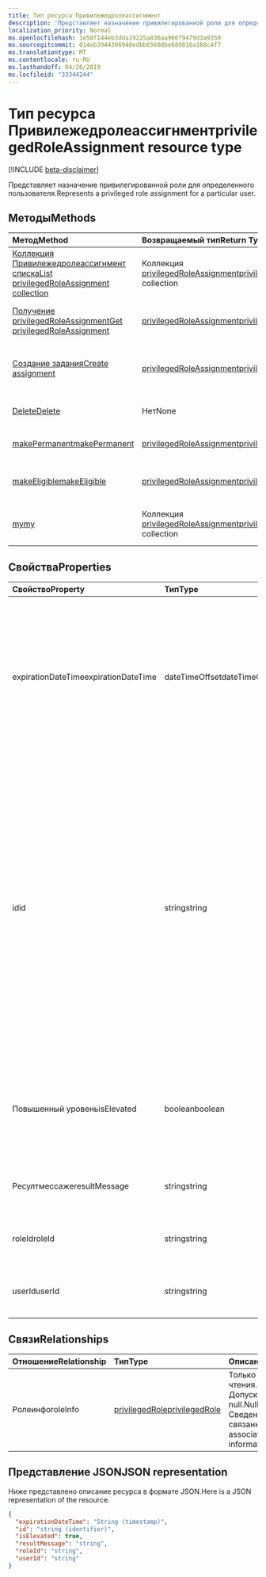 ```yaml
---
title: Тип ресурса Привилежедролеассигнмент
description: 'Представляет назначение привилегированной роли для определенного пользователя. '
localization_priority: Normal
ms.openlocfilehash: 1e58f144eb3dda19225a836aa966f9479d3a9350
ms.sourcegitcommit: 014eb3944306948edbb6560dbe689816a168c4f7
ms.translationtype: MT
ms.contentlocale: ru-RU
ms.lasthandoff: 04/26/2019
ms.locfileid: "33344244"
---
```

# <a name="privilegedroleassignment-resource-type"></a><span data-ttu-id="be7ea-103">Тип ресурса Привилежедролеассигнмент</span><span class="sxs-lookup"><span data-stu-id="be7ea-103">privilegedRoleAssignment resource type</span></span>

[!INCLUDE [beta-disclaimer](../../includes/beta-disclaimer.md)]

<span data-ttu-id="be7ea-104">Представляет назначение привилегированной роли для определенного пользователя.</span><span class="sxs-lookup"><span data-stu-id="be7ea-104">Represents a privileged role assignment for a particular user.</span></span> 


## <a name="methods"></a><span data-ttu-id="be7ea-105">Методы</span><span class="sxs-lookup"><span data-stu-id="be7ea-105">Methods</span></span>

| <span data-ttu-id="be7ea-106">Метод</span><span class="sxs-lookup"><span data-stu-id="be7ea-106">Method</span></span>           | <span data-ttu-id="be7ea-107">Возвращаемый тип</span><span class="sxs-lookup"><span data-stu-id="be7ea-107">Return Type</span></span>    |<span data-ttu-id="be7ea-108">Описание</span><span class="sxs-lookup"><span data-stu-id="be7ea-108">Description</span></span>|
|:---------------|:--------|:----------|
|[<span data-ttu-id="be7ea-109">Коллекция Привилежедролеассигнмент списка</span><span class="sxs-lookup"><span data-stu-id="be7ea-109">List privilegedRoleAssignment collection</span></span>](../api/privilegedroleassignment-list.md) | <span data-ttu-id="be7ea-110">Коллекция [privilegedRoleAssignment](privilegedroleassignment.md)</span><span class="sxs-lookup"><span data-stu-id="be7ea-110">[privilegedRoleAssignment](privilegedroleassignment.md) collection</span></span>|<span data-ttu-id="be7ea-111">Получение коллекции объектов Привилежедролеассигнмент.</span><span class="sxs-lookup"><span data-stu-id="be7ea-111">Get the collection of privilegedRoleAssignment objects.</span></span>|
|[<span data-ttu-id="be7ea-112">Получение privilegedRoleAssignment</span><span class="sxs-lookup"><span data-stu-id="be7ea-112">Get privilegedRoleAssignment</span></span>](../api/privilegedroleassignment-get.md) | [<span data-ttu-id="be7ea-113">privilegedRoleAssignment</span><span class="sxs-lookup"><span data-stu-id="be7ea-113">privilegedRoleAssignment</span></span>](privilegedroleassignment.md) |<span data-ttu-id="be7ea-114">Чтение свойств и связей объекта Привилежедролеассигнмент.</span><span class="sxs-lookup"><span data-stu-id="be7ea-114">Read properties and relationships of privilegedRoleAssignment object.</span></span>|
|[<span data-ttu-id="be7ea-115">Создание задания</span><span class="sxs-lookup"><span data-stu-id="be7ea-115">Create assignment</span></span>](../api/privilegedroleassignment-post-privilegedroleassignments.md) |[<span data-ttu-id="be7ea-116">privilegedRoleAssignment</span><span class="sxs-lookup"><span data-stu-id="be7ea-116">privilegedRoleAssignment</span></span>](privilegedroleassignment.md)| <span data-ttu-id="be7ea-117">Создайте новое назначение путем публикации в коллекции назначений.</span><span class="sxs-lookup"><span data-stu-id="be7ea-117">Create a new assignment by posting to the assignments collection.</span></span>|
|[<span data-ttu-id="be7ea-118">Delete</span><span class="sxs-lookup"><span data-stu-id="be7ea-118">Delete</span></span>](../api/privilegedroleassignment-delete.md) | <span data-ttu-id="be7ea-119">Нет</span><span class="sxs-lookup"><span data-stu-id="be7ea-119">None</span></span> |<span data-ttu-id="be7ea-120">Удаление объекта privilegedRoleAssignment.</span><span class="sxs-lookup"><span data-stu-id="be7ea-120">Delete privilegedRoleAssignment object.</span></span> |
|[<span data-ttu-id="be7ea-121">makePermanent</span><span class="sxs-lookup"><span data-stu-id="be7ea-121">makePermanent</span></span>](../api/privilegedroleassignment-makepermanent.md)|[<span data-ttu-id="be7ea-122">privilegedRoleAssignment</span><span class="sxs-lookup"><span data-stu-id="be7ea-122">privilegedRoleAssignment</span></span>](privilegedroleassignment.md)|<span data-ttu-id="be7ea-123">Выполнение назначения ролей как бессрочного.</span><span class="sxs-lookup"><span data-stu-id="be7ea-123">Make the role assignment as permanent.</span></span>|
|[<span data-ttu-id="be7ea-124">makeEligible</span><span class="sxs-lookup"><span data-stu-id="be7ea-124">makeEligible</span></span>](../api/privilegedroleassignment-makeeligible.md)|[<span data-ttu-id="be7ea-125">privilegedRoleAssignment</span><span class="sxs-lookup"><span data-stu-id="be7ea-125">privilegedRoleAssignment</span></span>](privilegedroleassignment.md)|<span data-ttu-id="be7ea-126">Выполнение назначения ролей как соответствующего требованиям.</span><span class="sxs-lookup"><span data-stu-id="be7ea-126">Make the role assignment as eligible.</span></span>|
|[<span data-ttu-id="be7ea-127">my</span><span class="sxs-lookup"><span data-stu-id="be7ea-127">my</span></span>](../api/privilegedroleassignment-my.md)|<span data-ttu-id="be7ea-128">Коллекция [privilegedRoleAssignment](privilegedroleassignment.md)</span><span class="sxs-lookup"><span data-stu-id="be7ea-128">[privilegedRoleAssignment](privilegedroleassignment.md) collection</span></span>|<span data-ttu-id="be7ea-129">Получение привилегированных назначений ролей текущего пользователя.</span><span class="sxs-lookup"><span data-stu-id="be7ea-129">Get the current user's privileged role assignments.</span></span>|

## <a name="properties"></a><span data-ttu-id="be7ea-130">Свойства</span><span class="sxs-lookup"><span data-stu-id="be7ea-130">Properties</span></span>
| <span data-ttu-id="be7ea-131">Свойство</span><span class="sxs-lookup"><span data-stu-id="be7ea-131">Property</span></span>     | <span data-ttu-id="be7ea-132">Тип</span><span class="sxs-lookup"><span data-stu-id="be7ea-132">Type</span></span>   |<span data-ttu-id="be7ea-133">Описание</span><span class="sxs-lookup"><span data-stu-id="be7ea-133">Description</span></span>|
|:---------------|:--------|:----------|
|<span data-ttu-id="be7ea-134">expirationDateTime</span><span class="sxs-lookup"><span data-stu-id="be7ea-134">expirationDateTime</span></span>|<span data-ttu-id="be7ea-135">dateTimeOffset</span><span class="sxs-lookup"><span data-stu-id="be7ea-135">dateTimeOffset</span></span>|<span data-ttu-id="be7ea-136">Дата и время в формате UTC, когда истечет срок действия назначения роли Temporary privileged.</span><span class="sxs-lookup"><span data-stu-id="be7ea-136">The UTC DateTime when the temporary privileged role assignment will be expired.</span></span> <span data-ttu-id="be7ea-137">Для назначения постоянной роли значение равно null.</span><span class="sxs-lookup"><span data-stu-id="be7ea-137">For permanent role assignment, the value is null.</span></span>|
|<span data-ttu-id="be7ea-138">id</span><span class="sxs-lookup"><span data-stu-id="be7ea-138">id</span></span>|<span data-ttu-id="be7ea-139">string</span><span class="sxs-lookup"><span data-stu-id="be7ea-139">string</span></span>| <span data-ttu-id="be7ea-140">Уникальный идентификатор для назначения привилегированной роли.</span><span class="sxs-lookup"><span data-stu-id="be7ea-140">The unique identifier for the privileged role assignment.</span></span> <span data-ttu-id="be7ea-141">Только для чтения.</span><span class="sxs-lookup"><span data-stu-id="be7ea-141">Read-only.</span></span> <span data-ttu-id="be7ea-142">Он указан в формате "Усерид_ролеид", где userId — это строка GUID для идентификатора пользователя Azure AD, а roleId — строка GUID для идентификатора роли администратора Azure.</span><span class="sxs-lookup"><span data-stu-id="be7ea-142">It is in the format of 'userId_roleId', where userId is the GUID string for Azure AD user id, and roleId is the GUID string for Azure administrator role id.</span></span>|
|<span data-ttu-id="be7ea-143">Повышенный уровень</span><span class="sxs-lookup"><span data-stu-id="be7ea-143">isElevated</span></span>|<span data-ttu-id="be7ea-144">boolean</span><span class="sxs-lookup"><span data-stu-id="be7ea-144">boolean</span></span>|<span data-ttu-id="be7ea-145">**значение true** , если назначение роли активировано.</span><span class="sxs-lookup"><span data-stu-id="be7ea-145">**true** if the role assignment is activated.</span></span> <span data-ttu-id="be7ea-146">**значение false** , если назначение роли отключено.</span><span class="sxs-lookup"><span data-stu-id="be7ea-146">**false** if the role assignment is deactivated.</span></span>|
|<span data-ttu-id="be7ea-147">Ресултмессаже</span><span class="sxs-lookup"><span data-stu-id="be7ea-147">resultMessage</span></span>|<span data-ttu-id="be7ea-148">string</span><span class="sxs-lookup"><span data-stu-id="be7ea-148">string</span></span>|<span data-ttu-id="be7ea-149">Результирующее сообщение, заданное службой.</span><span class="sxs-lookup"><span data-stu-id="be7ea-149">Result message set by the service.</span></span>|
|<span data-ttu-id="be7ea-150">roleId</span><span class="sxs-lookup"><span data-stu-id="be7ea-150">roleId</span></span>|<span data-ttu-id="be7ea-151">string</span><span class="sxs-lookup"><span data-stu-id="be7ea-151">string</span></span>|<span data-ttu-id="be7ea-152">Идентификатор роли.</span><span class="sxs-lookup"><span data-stu-id="be7ea-152">Role identifier.</span></span> <span data-ttu-id="be7ea-153">В формате строки GUID.</span><span class="sxs-lookup"><span data-stu-id="be7ea-153">In GUID string format.</span></span>|
|<span data-ttu-id="be7ea-154">userId</span><span class="sxs-lookup"><span data-stu-id="be7ea-154">userId</span></span>|<span data-ttu-id="be7ea-155">string</span><span class="sxs-lookup"><span data-stu-id="be7ea-155">string</span></span>|<span data-ttu-id="be7ea-156">Идентификатор пользователя.</span><span class="sxs-lookup"><span data-stu-id="be7ea-156">User identifier.</span></span> <span data-ttu-id="be7ea-157">В формате строки GUID.</span><span class="sxs-lookup"><span data-stu-id="be7ea-157">In GUID string format.</span></span>|

## <a name="relationships"></a><span data-ttu-id="be7ea-158">Связи</span><span class="sxs-lookup"><span data-stu-id="be7ea-158">Relationships</span></span>
| <span data-ttu-id="be7ea-159">Отношение</span><span class="sxs-lookup"><span data-stu-id="be7ea-159">Relationship</span></span> | <span data-ttu-id="be7ea-160">Тип</span><span class="sxs-lookup"><span data-stu-id="be7ea-160">Type</span></span>   |<span data-ttu-id="be7ea-161">Описание</span><span class="sxs-lookup"><span data-stu-id="be7ea-161">Description</span></span>|
|:---------------|:--------|:----------|
|<span data-ttu-id="be7ea-162">Ролеинфо</span><span class="sxs-lookup"><span data-stu-id="be7ea-162">roleInfo</span></span>|[<span data-ttu-id="be7ea-163">privilegedRole</span><span class="sxs-lookup"><span data-stu-id="be7ea-163">privilegedRole</span></span>](privilegedrole.md)| <span data-ttu-id="be7ea-164">Только для чтения.</span><span class="sxs-lookup"><span data-stu-id="be7ea-164">Read-only.</span></span> <span data-ttu-id="be7ea-165">Допускает значение null.</span><span class="sxs-lookup"><span data-stu-id="be7ea-165">Nullable.</span></span> <span data-ttu-id="be7ea-166">Сведения о связанной роли.</span><span class="sxs-lookup"><span data-stu-id="be7ea-166">The associated role information.</span></span>|

## <a name="json-representation"></a><span data-ttu-id="be7ea-167">Представление JSON</span><span class="sxs-lookup"><span data-stu-id="be7ea-167">JSON representation</span></span>

<span data-ttu-id="be7ea-168">Ниже представлено описание ресурса в формате JSON.</span><span class="sxs-lookup"><span data-stu-id="be7ea-168">Here is a JSON representation of the resource.</span></span>

<!-- {
  "blockType": "resource",
  "optionalProperties": [

  ],
  "keyProperty": "id",
  "baseType":"microsoft.graph.entity",
  "@odata.type": "microsoft.graph.privilegedRoleAssignment"
}-->

```json
{
  "expirationDateTime": "String (timestamp)",
  "id": "string (identifier)",
  "isElevated": true,
  "resultMessage": "string",
  "roleId": "string",
  "userId": "string"
}

```

<!-- uuid: 8fcb5dbc-d5aa-4681-8e31-b001d5168d79
2015-10-25 14:57:30 UTC -->
<!--
{
  "type": "#page.annotation",
  "description": "privilegedRoleAssignment resource",
  "keywords": "",
  "section": "documentation",
  "tocPath": "",
  "suppressions": []
}
-->
